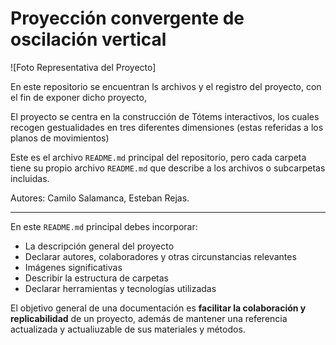 # Proyección convergente de oscilación vertical

![Foto Representativa del Proyecto]

En este repositorio se encuentran ls archivos y el registro del proyecto, con el fin de exponer dicho proyecto, 
 
El proyecto se centra en la construcción de Tótems interactivos, los cuales recogen gestualidades en tres diferentes dimensiones (estas referidas a los planos de movimientos) 



Este es el archivo `README.md` principal del repositorio, pero cada carpeta tiene su propio archivo `README.md` que describe a los archivos o subcarpetas incluidas.


Autores: Camilo Salamanca, Esteban Rejas.


-----

En este `README.md` principal debes incorporar:
- La descripción general del proyecto
- Declarar autores, colaboradores y otras circunstancias relevantes
- Imágenes significativas
- Describir la estructura de carpetas
- Declarar herramientas y tecnologías utilizadas

El objetivo general de una documentación es **facilitar la colaboración y replicabilidad** de un proyecto, además de mantener una referencia actualizada y actualiuzable de sus materiales y métodos.

